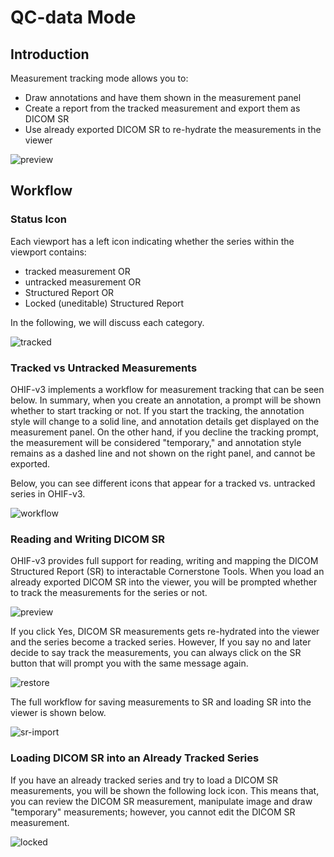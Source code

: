 # QC-data Mode



## Introduction
Measurement tracking mode allows you to:

- Draw annotations and have them shown in the measurement panel
- Create a report from the tracked measurement and export them as DICOM SR
- Use already exported DICOM SR to re-hydrate the measurements in the viewer

![preview](https://user-images.githubusercontent.com/7490180/171255703-e6d46da8-8d12-4685-b358-0c8d4d5cb5fe.png)

## Workflow


### Status Icon
Each viewport has a left icon indicating whether the series within the viewport contains:

- tracked measurement OR
- untracked measurement OR
- Structured Report OR
- Locked (uneditable) Structured Report

In the following, we will discuss each category.

![tracked](https://user-images.githubusercontent.com/7490180/171255750-c6903338-c295-4553-b8aa-8cb6a8d63943.png)

### Tracked vs Untracked Measurements

OHIF-v3 implements a workflow for measurement tracking that can be seen below.
In summary, when you create an annotation, a prompt will be shown whether to start tracking or not. If you start the tracking, the annotation style will change to a solid line, and annotation details get displayed on the measurement panel. On the other hand, if you decline the tracking prompt, the measurement will be considered "temporary," and annotation style remains as a dashed line and not shown on the right panel, and cannot be exported.

Below, you can see different icons that appear for a tracked vs. untracked series in OHIF-v3.


![workflow](https://user-images.githubusercontent.com/7490180/171255780-dd249cbf-dd61-4e02-8d46-b91e01d53529.png)


### Reading and Writing DICOM SR
OHIF-v3 provides full support for reading, writing and mapping the DICOM Structured Report (SR) to interactable Cornerstone Tools. When you load an already exported DICOM SR into the viewer, you will be prompted whether to track the measurements for the series or not.


![preview](https://user-images.githubusercontent.com/7490180/171255797-6c374780-8e94-4a7f-a125-69b67c18c18c.png)

If you click Yes, DICOM SR measurements gets re-hydrated into the viewer and the series become a tracked series. However, If you say no and later decide to say track the measurements, you can always click on the SR button that will prompt you with the same message again.


![restore](https://user-images.githubusercontent.com/7490180/171255813-8d460bd7-e64d-4bce-9467-ad5cf2615c56.png)

The full workflow for saving measurements to SR and loading SR into the viewer is shown below.

![sr-import](https://user-images.githubusercontent.com/7490180/171255826-c308ead6-9dad-4e91-9411-df62658cc839.png)


### Loading DICOM SR into an Already Tracked Series

If you have an already tracked series and try to load a DICOM SR measurements, you will be shown the following lock icon. This means that, you can review the DICOM SR measurement, manipulate image and draw "temporary" measurements; however, you cannot edit the DICOM SR measurement.

![locked](https://user-images.githubusercontent.com/7490180/171255842-91b84f91-4e1c-4a20-b4a2-cf9653560c43.png)

